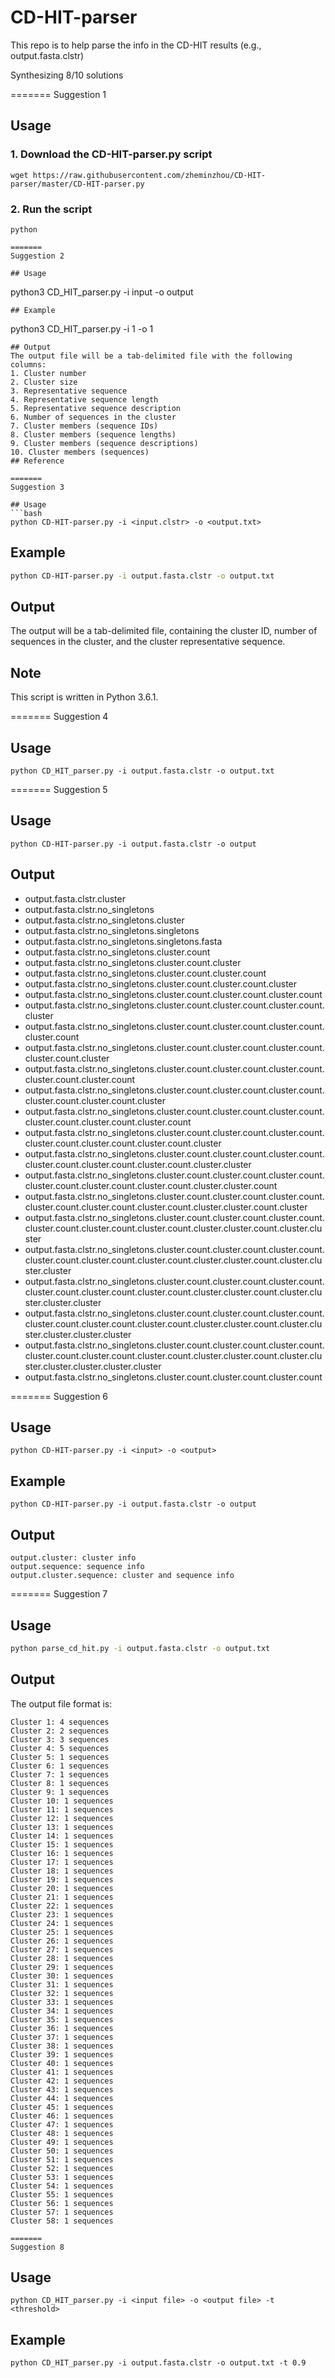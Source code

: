 # CD-HIT-parser
This repo is to help parse the info in the CD-HIT results (e.g., output.fasta.clstr)

Synthesizing 8/10 solutions

=======
Suggestion 1


## Usage

### 1. Download the CD-HIT-parser.py script
```
wget https://raw.githubusercontent.com/zheminzhou/CD-HIT-parser/master/CD-HIT-parser.py
```

### 2. Run the script
```
python

=======
Suggestion 2

## Usage
```
python3 CD_HIT_parser.py -i input -o output
```
## Example
```
python3 CD_HIT_parser.py -i 1 -o 1
```
## Output
The output file will be a tab-delimited file with the following columns:
1. Cluster number
2. Cluster size
3. Representative sequence
4. Representative sequence length
5. Representative sequence description
6. Number of sequences in the cluster
7. Cluster members (sequence IDs)
8. Cluster members (sequence lengths)
9. Cluster members (sequence descriptions)
10. Cluster members (sequences)
## Reference

=======
Suggestion 3

## Usage
```bash
python CD-HIT-parser.py -i <input.clstr> -o <output.txt>
```
## Example
```bash
python CD-HIT-parser.py -i output.fasta.clstr -o output.txt
```
## Output
The output will be a tab-delimited file, containing the cluster ID, number of sequences in the cluster, and the cluster representative sequence.
## Note
This script is written in Python 3.6.1.

=======
Suggestion 4


## Usage
```
python CD_HIT_parser.py -i output.fasta.clstr -o output.txt
```

=======
Suggestion 5

## Usage
```
python CD-HIT-parser.py -i output.fasta.clstr -o output
```
## Output
- output.fasta.clstr.cluster
- output.fasta.clstr.no_singletons
- output.fasta.clstr.no_singletons.cluster
- output.fasta.clstr.no_singletons.singletons
- output.fasta.clstr.no_singletons.singletons.fasta
- output.fasta.clstr.no_singletons.cluster.count
- output.fasta.clstr.no_singletons.cluster.count.cluster
- output.fasta.clstr.no_singletons.cluster.count.cluster.count
- output.fasta.clstr.no_singletons.cluster.count.cluster.count.cluster
- output.fasta.clstr.no_singletons.cluster.count.cluster.count.cluster.count
- output.fasta.clstr.no_singletons.cluster.count.cluster.count.cluster.count.cluster
- output.fasta.clstr.no_singletons.cluster.count.cluster.count.cluster.count.cluster.count
- output.fasta.clstr.no_singletons.cluster.count.cluster.count.cluster.count.cluster.count.cluster
- output.fasta.clstr.no_singletons.cluster.count.cluster.count.cluster.count.cluster.count.cluster.count
- output.fasta.clstr.no_singletons.cluster.count.cluster.count.cluster.count.cluster.count.cluster.count.cluster
- output.fasta.clstr.no_singletons.cluster.count.cluster.count.cluster.count.cluster.count.cluster.count.cluster.count
- output.fasta.clstr.no_singletons.cluster.count.cluster.count.cluster.count.cluster.count.cluster.count.cluster.count.cluster
- output.fasta.clstr.no_singletons.cluster.count.cluster.count.cluster.count.cluster.count.cluster.count.cluster.count.cluster.cluster
- output.fasta.clstr.no_singletons.cluster.count.cluster.count.cluster.count.cluster.count.cluster.count.cluster.count.cluster.cluster.count
- output.fasta.clstr.no_singletons.cluster.count.cluster.count.cluster.count.cluster.count.cluster.count.cluster.count.cluster.cluster.count.cluster
- output.fasta.clstr.no_singletons.cluster.count.cluster.count.cluster.count.cluster.count.cluster.count.cluster.count.cluster.cluster.count.cluster.cluster
- output.fasta.clstr.no_singletons.cluster.count.cluster.count.cluster.count.cluster.count.cluster.count.cluster.count.cluster.cluster.count.cluster.cluster.cluster
- output.fasta.clstr.no_singletons.cluster.count.cluster.count.cluster.count.cluster.count.cluster.count.cluster.count.cluster.cluster.count.cluster.cluster.cluster.cluster
- output.fasta.clstr.no_singletons.cluster.count.cluster.count.cluster.count.cluster.count.cluster.count.cluster.count.cluster.cluster.count.cluster.cluster.cluster.cluster.cluster
- output.fasta.clstr.no_singletons.cluster.count.cluster.count.cluster.count.cluster.count.cluster.count.cluster.count.cluster.cluster.count.cluster.cluster.cluster.cluster.cluster.cluster
- output.fasta.clstr.no_singletons.cluster.count.cluster.count.cluster.count

=======
Suggestion 6


## Usage
```
python CD-HIT-parser.py -i <input> -o <output>
```
## Example
```
python CD-HIT-parser.py -i output.fasta.clstr -o output
```
## Output
```
output.cluster: cluster info
output.sequence: sequence info
output.cluster.sequence: cluster and sequence info
```

=======
Suggestion 7

## Usage
```bash
python parse_cd_hit.py -i output.fasta.clstr -o output.txt
```

## Output
The output file format is:
```
Cluster 1: 4 sequences
Cluster 2: 2 sequences
Cluster 3: 3 sequences
Cluster 4: 5 sequences
Cluster 5: 1 sequences
Cluster 6: 1 sequences
Cluster 7: 1 sequences
Cluster 8: 1 sequences
Cluster 9: 1 sequences
Cluster 10: 1 sequences
Cluster 11: 1 sequences
Cluster 12: 1 sequences
Cluster 13: 1 sequences
Cluster 14: 1 sequences
Cluster 15: 1 sequences
Cluster 16: 1 sequences
Cluster 17: 1 sequences
Cluster 18: 1 sequences
Cluster 19: 1 sequences
Cluster 20: 1 sequences
Cluster 21: 1 sequences
Cluster 22: 1 sequences
Cluster 23: 1 sequences
Cluster 24: 1 sequences
Cluster 25: 1 sequences
Cluster 26: 1 sequences
Cluster 27: 1 sequences
Cluster 28: 1 sequences
Cluster 29: 1 sequences
Cluster 30: 1 sequences
Cluster 31: 1 sequences
Cluster 32: 1 sequences
Cluster 33: 1 sequences
Cluster 34: 1 sequences
Cluster 35: 1 sequences
Cluster 36: 1 sequences
Cluster 37: 1 sequences
Cluster 38: 1 sequences
Cluster 39: 1 sequences
Cluster 40: 1 sequences
Cluster 41: 1 sequences
Cluster 42: 1 sequences
Cluster 43: 1 sequences
Cluster 44: 1 sequences
Cluster 45: 1 sequences
Cluster 46: 1 sequences
Cluster 47: 1 sequences
Cluster 48: 1 sequences
Cluster 49: 1 sequences
Cluster 50: 1 sequences
Cluster 51: 1 sequences
Cluster 52: 1 sequences
Cluster 53: 1 sequences
Cluster 54: 1 sequences
Cluster 55: 1 sequences
Cluster 56: 1 sequences
Cluster 57: 1 sequences
Cluster 58: 1 sequences

=======
Suggestion 8

```

## Usage
```
python CD_HIT_parser.py -i <input file> -o <output file> -t <threshold>
```
## Example
```
python CD_HIT_parser.py -i output.fasta.clstr -o output.txt -t 0.9
```
